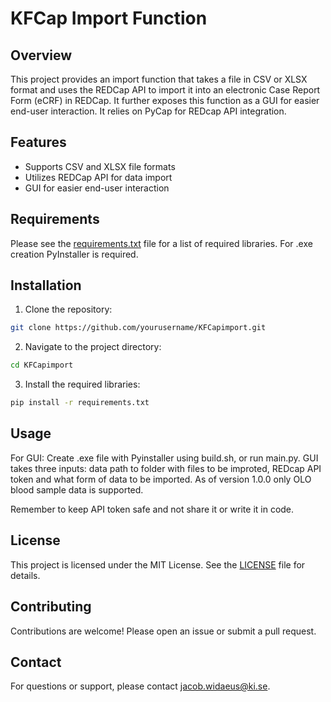 # KFCap Import Function

## Overview
This project provides an import function that takes a file in CSV or XLSX format and uses the REDCap API to import it into an electronic Case Report Form (eCRF) in REDCap. It further exposes this function as a GUI for easier end-user interaction.
It relies on PyCap for REDcap API integration.

## Features
- Supports CSV and XLSX file formats
- Utilizes REDCap API for data import
- GUI for easier end-user interaction

## Requirements
Please see the [requirements.txt](requirements.txt) file for a list of required libraries. For .exe creation PyInstaller is required.

## Installation
1. Clone the repository:
  ```sh
  git clone https://github.com/yourusername/KFCapimport.git
  ```
2. Navigate to the project directory:
  ```sh
  cd KFCapimport
  ```
3. Install the required libraries:
  ```sh
  pip install -r requirements.txt
  ```

## Usage
For GUI:
Create .exe file with Pyinstaller using build.sh, or run main.py.
GUI takes three inputs: data path to folder with files to be improted, REDcap API token and what form of data to be imported. As of version 1.0.0 only OLO blood sample data is supported.

Remember to keep API token safe and not share it or write it in code.

## License
This project is licensed under the MIT License. See the [LICENSE](LICENSE) file for details.

## Contributing
Contributions are welcome! Please open an issue or submit a pull request.

## Contact
For questions or support, please contact [jacob.widaeus@ki.se](mailto:jacob.widaeus@ki.se).